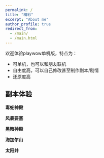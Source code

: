 ```yaml
---
permalink: /
title: "精彩"
excerpt: "About me"
author_profile: true
redirect_from: 
  - /main/
  - /main.html
---
```


欢迎体验playwow单机版，特点为：
* 可单机，也可以和朋友联机
* 自由度高，可以自己修改甚至制作副本/剧情
* 还原度高

## 副本体验
**毒蛇神殿**


**风暴要塞**


**黑暗神殿**


**海加尔山**


**太阳井**



